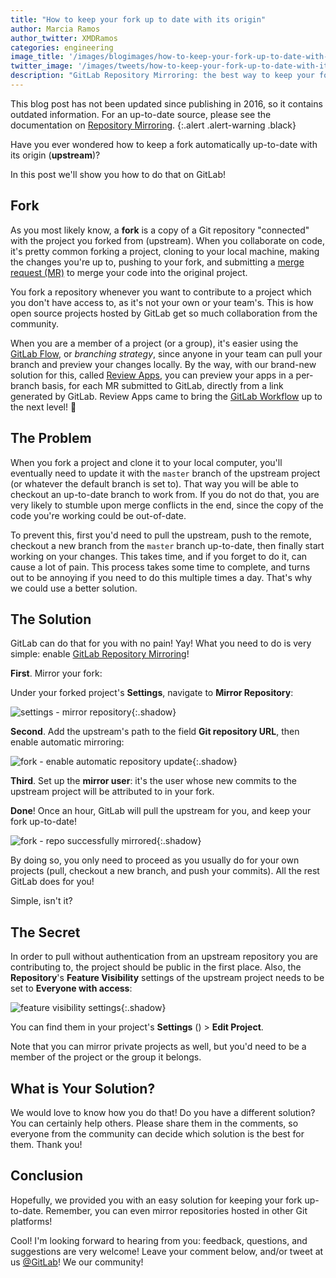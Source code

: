```yaml
---
title: "How to keep your fork up to date with its origin"
author: Marcia Ramos
author_twitter: XMDRamos
categories: engineering
image_title: '/images/blogimages/how-to-keep-your-fork-up-to-date-with-its-origin/fork.png'
twitter_image: '/images/tweets/how-to-keep-your-fork-up-to-date-with-its-origin.png'
description: "GitLab Repository Mirroring: the best way to keep your fork up-to-date!"
---
```


This blog post has not been updated since publishing in 2016, so it contains outdated information. For an up-to-date source,
please see the documentation on [Repository Mirroring](https://docs.gitlab.com/ee/user/project/repository/repository_mirroring.html).
{:.alert .alert-warning .black}

Have you ever wondered how to keep a fork automatically up-to-date with its origin (**upstream**)?

In this post we'll show you how to do that on GitLab!

<!-- more -->

## Fork

As you most likely know, a **fork** is a copy of a Git repository "connected" with the project you forked from (upstream). When you collaborate on code, it's pretty common forking a project, cloning to your local machine, making the changes you're up to, pushing to your fork, and submitting a [merge request (MR)](/features/continuous-integration/) to merge your code into the original project.

You fork a repository whenever you want to contribute to a project which you don't have access to, as it's not your own or your team's. This is how open source projects hosted by GitLab get so much collaboration from the community.

When you are a member of a project (or a group), it's easier using the [GitLab Flow](/topics/version-control/what-is-gitlab-flow/), or _branching strategy_, since anyone in your team can pull your branch and preview your changes locally. By the way, with our brand-new solution for this, called [Review Apps](/stages-devops-lifecycle/review-apps/), you can preview your apps in a per-branch basis, for each MR submitted to GitLab, directly from a link generated by GitLab. Review Apps came to bring the [GitLab Workflow](/topics/version-control/what-is-gitlab-flow/) up to the next level! 🙌

## The Problem

When you fork a project and clone it to your local computer, you'll eventually need to update it with the `master` branch of the upstream project (or whatever the default branch is set to). That way you will be able to checkout an up-to-date branch to work from. If you do not do that, you are very likely to stumble upon merge conflicts in the end, since the copy of the code you're working could be out-of-date.

To prevent this, first you'd need to pull the upstream, push to the remote, checkout a new branch from the `master` branch up-to-date, then finally start working on your changes. This takes time, and if you forget to do it, can cause a lot of pain. This process takes some time to complete, and turns out to be annoying if you need to do this multiple times a day. That's why we could use a better solution.

## The Solution

GitLab can do that for you with no pain! Yay! What you need to do is very simple: enable [GitLab Repository Mirroring](https://docs.gitlab.com/ee/user/project/repository/repository_mirroring.html)!

<i class="far fa-arrow-alt-circle-right gitlab-purple" aria-hidden="true"></i>
**First**. Mirror your fork:

Under your forked project's **Settings**, navigate to **Mirror Repository**:

![settings - mirror repository](/images/blogimages/how-to-keep-your-fork-up-to-date-with-its-origin/mirror-repository-settings.png){:.shadow}

<i class="far fa-arrow-alt-circle-right gitlab-purple" aria-hidden="true"></i>
**Second**. Add the upstream's path to the field **Git repository URL**, then enable automatic mirroring:

![fork - enable automatic repository update](/images/blogimages/how-to-keep-your-fork-up-to-date-with-its-origin/setup-automatic-mirror.png){:.shadow}

<i class="far fa-arrow-alt-circle-right gitlab-purple" aria-hidden="true"></i>
**Third**. Set up the **mirror user**: it's the user whose new commits to the upstream project will be attributed to in your fork.

<i class="fas fa-check-circle-o" aria-hidden="true" style="color: green"></i>
**Done**! Once an hour, GitLab will pull the upstream for you, and keep your fork up-to-date!

![fork - repo successfully mirrored](/images/blogimages/how-to-keep-your-fork-up-to-date-with-its-origin/repository-mirrored.png){:.shadow}

By doing so, you only need to proceed as you usually do for your own projects (pull, checkout a new branch, and push your commits). All the rest GitLab does for you!

Simple, isn't it?

## The Secret

In order to pull without authentication from an upstream repository you are contributing to, the project should be public in the first place. Also, the **Repository**'s **Feature Visibility** settings of the upstream project needs to be set to **Everyone with access**:

![feature visibility settings](/images/blogimages/how-to-keep-your-fork-up-to-date-with-its-origin/feature-visibility-settings.png){:.shadow}

You can find them in your project's **Settings** (<i class="fas fa-cog" aria-hidden="true" style="color: grey"></i>) > **Edit Project**.

Note that you can mirror private projects as well, but you'd need to be a member of the project or the group it belongs.

## What is Your Solution?

We would love to know how you do that! Do you have a different solution? You can certainly help others. Please share them in the comments, so everyone from the community can decide which solution is the best for them. Thank you!

## Conclusion

Hopefully, we provided you with an easy solution for keeping your fork up-to-date. Remember, you can even mirror repositories hosted in other Git platforms!

Cool! I'm looking forward to hearing from you: feedback, questions, and suggestions are very welcome! Leave your comment below, and/or tweet at us [@GitLab](https://twitter.com/gitlab)! We <i class="fas fa-heart gitlab-purple" aria-hidden="true"></i> our community!

<!-- cover image: https://unsplash.com/photos/8yqds_91OLw -->
